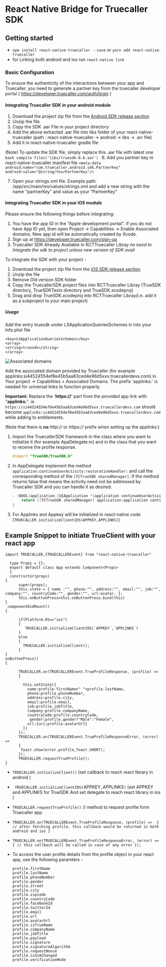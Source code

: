 # React Native Bridge for Truecaller SDK

## Getting started

- `npm install react-native-truecaller --save` or  `yarn add react-native-truecaller`
- for Linking both android and ios run `react-native link` 
  
### Basic Configuration

To ensure the authenticity of the interactions between your app and Truecaller, you need to generate a partner key from the truecaller developer portal ( https://developer.truecaller.com/auth/login )

#### Integrating Truecaller SDK in your android module

1. Download the project zip file from the [Android SDK release section](https://github.com/truecaller/android-sdk)
2. Unzip the file
3. Copy the SDK .aar File in your project directory
4. Add the above extracted .aar file into libs folder of your react-native-truecaller (path : react-native-truecaller -> android -> libs -> .arr file)
5. Add it in react-native-truecaller gradle file

(Note) To update the SDK file, simply replace this .aar file with latest one
	```bash
	compile files('libs/truesdk-0.6.aar')
	```
6. Add you partner key in react-native-truecaller manifest file
	```
	<meta-data android:name="com.truecaller.android.sdk.PartnerKey" android:value="@string/YourPartnerKey"/>
	```

7. Open your strings.xml file. Example path: /app/src/main/res/values/strings.xml and add a new string with the name "partnerKey" and value as your "PartnerKey"

#### Integrating Truecaller SDK in your iOS module

Please ensure the following things before integrating:

1. You have the app ID in the "Apple development portal". If you do not have App ID yet, then open Project -> Capabilities -> Enable Associated domains. New app id will be automatically created by Xcode.
2. Sign up at https://developer.truecaller.com/sign-up
3. Truecaller SDK Already Available in RCTTruecaller Libray *no need to Integrate the sdk to project unless new version of SDK avail*

To integrate the SDK with your project -

1. Download the project zip file from the [iOS SDK release section](https://github.com/truecaller/ios-sdk/releases)
2. Unzip the file
3. Remove Old version SDK folder
4. Copy the TruecallerSDK project files into RCTTruecaller Libray (TrueSDK directory, TrueSDKTests directory and TrueSDK.xcodeproj)
5. Drag and drop TrueSDK.xcodeproj into RCTTruecaller Libray(i.e. add it as a subproject to your main project)


##### Usage

Add the entry truesdk under LSApplicationQueriesSchemes in into your Info.plist file

```
<key>LSApplicationQueriesSchemes</key>
<array>
<string>truesdk</string>
</array>
```

![Associated domains](https://raw.githubusercontent.com/truecaller/ios-sdk/master/documentation/images/associated-domains.png)

Add the associated domain provided by Truecaller (for example applinks:si44524554ef8e45b5aa83ced4e96d5xxx.truecallerdevs.com) in Your project -> Capabilities > Associated Domains. The prefix 'applinks:' is needed for universal links to function properly. 

**Important:** Replace the '**https://**' part from the provided app link with "**applinks:**". ie _`https://si44524554ef8e45b5aa83ced4e96d5xxx.truecallerdevs.com`_ should become _`applinks:si44524554ef8e45b5aa83ced4e96d5xxx.truecallerdevs.com`_ while adding to entitlements.

(Note that there is **no** _http://_ or _https://_ prefix when setting up the applinks:)


1. Import the TruecallerSDK framework in the class where you want to initialize it (for example AppDelegate.m) and in the class that you want to receive the profile response. 

    ```objectivec
    #import "TrueSDK/TrueSDK.h"
    ```

2. In AppDelegate implement the method `application:continueUserActivity:restorationHandler:` and call the corresponding method of the `[TCTrueSDK sharedManager]`. If the method returns false that means the activity need not be addressed by Truecaller SDK and you can handle it as desired.

    ```objectivec
    - (BOOL)application:(UIApplication *)application continueUserActivity:(NSUserActivity *)userActivity restorationHandler:(void (^)(NSArray *restorableObjects))restorationHandler {
        return [[TCTrueSDK sharedManager] application:application continueUserActivity:userActivity restorationHandler:restorationHandler];
    }
    ```

3. For Applinks and Appkey will be initialized in react-native code (`TRUECALLER.initializeClientIOS(APPKEY,APPLINKS)`)


## Example Snippet to initiate TrueClient with your react app 

  ``` sample
  import TRUECALLER,{TRUECALLEREvent} from "react-native-truecaller"

	type Props = {};
	export default class App extends Component<Props> 
	{
  	constructor(props) 
  {
		super(props);
		this.state = { name :"", phone:"", address:"", email:"", job:"", company:"", countryCode:"", gender:"", url:avatar, };
		this.onButtonPress=this.onButtonPress.bind(this)
  }
   componentDidMount()
  {
    
	    if(Platform.OS=="ios")
	    {
	       TRUECALLER.initializeClientIOS(`APPKEY`,`APPLINKS`)
	    }
	    else
	    {
	      TRUECALLER.initializeClient();
	    }
  }
  onButtonPress()
  {
	   
	    TRUECALLER.on(TRUECALLEREvent.TrueProfileResponse, (profile) => 
	    {
	      
	      this.setState({
	        name:profile.firstName+" "+profile.lastName,
	        phone:profile.phoneNumber,
	        address:profile.city,
	        email:profile.email,
	        job:profile.jobTitle,
	        company:profile.companyName,
	        countryCode:profile.countryCode,
	         gender:profile.gender?"Male":"Female",
	        url:{uri:profile.avatarUrl}
	      })
	    });
	    TRUECALLER.on(TRUECALLEREvent.TrueProfileResponseError, (error) => 
	    {
	     Toast.show(error.profile,Toast.SHORT);
	    });
	    TRUECALLER.requestTrueProfile();
  }
 ```
- `TRUECALLER.initializeClient()` (set callback to reach react library in android )
- ` TRUECALLER.initializeClientIOS(`APPKEY`,`APPLINKS`)` (set APPKEY and  APPLINKS  for TrueSDK  And set delegate  to reach react library in ios )
- `TRUECALLER.requestTrueProfile()`  // method to request profile form Truecaller app
-  `TRUECALLER.on(TRUECALLEREvent.TrueProfileResponse, (profile) => 
    {
    	// after fetching profile, this callback would be returned in both android and ios
    }`  
- `TRUECALLER.on(TRUECALLEREvent.TrueProfileResponseError, (error) => 
    {
    	// this callback will be called in case of any error
    }); `
      
     
- To access the user profile details from the profile object in your react app, use the following paramters - 

  ```
  profile.firstName  
  profile.lastName
  profile.phoneNumber
  profile.gender
  profile.street
  profile.city
  profile.zipcode
  profile.countryCode
  profile.facebookId
  profile.twitterId
  profile.email
  profile.url
  profile.avatarUrl
  profile.isTrueName
  profile.companyName
  profile.jobTitle
  profile.payload
  profile.signature
  profile.signatureAlgorithm
  profile.requestNonce
  profile.isSimChanged
  profile.verificationMode
  
  ```
